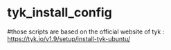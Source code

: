 # tyk_install_config
#those scripts are based on the official website of tyk : https://tyk.io/v1.9/setup/install-tyk-ubuntu/
